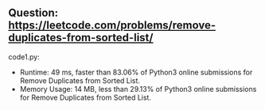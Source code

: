 ## Question: https://leetcode.com/problems/remove-duplicates-from-sorted-list/

code1.py:
* Runtime: 49 ms, faster than 83.06% of Python3 online submissions for Remove Duplicates from Sorted List.
* Memory Usage: 14 MB, less than 29.13% of Python3 online submissions for Remove Duplicates from Sorted List.